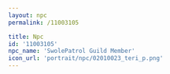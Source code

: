 ```yaml
---
layout: npc
permalink: /11003105

title: Npc
id: '11003105'
npc_name: 'SwolePatrol Guild Member'
icon_url: 'portrait/npc/02010023_teri_p.png'
---
```

